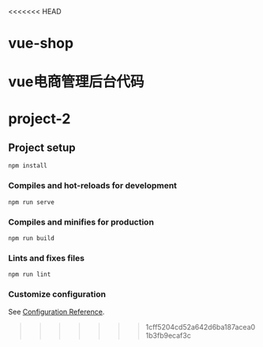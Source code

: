 <<<<<<< HEAD
# vue-shop
vue电商管理后台代码
=======
# project-2

## Project setup
```
npm install
```

### Compiles and hot-reloads for development
```
npm run serve
```

### Compiles and minifies for production
```
npm run build
```

### Lints and fixes files
```
npm run lint
```

### Customize configuration
See [Configuration Reference](https://cli.vuejs.org/config/).
>>>>>>> 1cff5204cd52a642d6ba187acea01b3fb9ecaf3c
